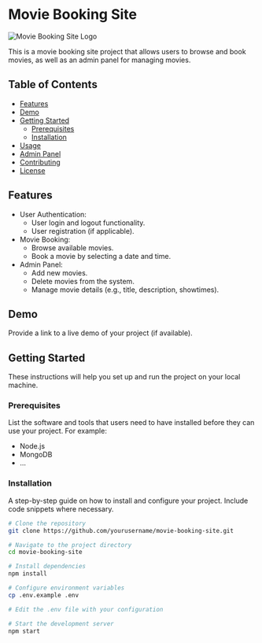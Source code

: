 # Movie Booking Site

![Movie Booking Site Logo](link-to-your-logo.png)

This is a movie booking site project that allows users to browse and book movies, as well as an admin panel for managing movies.

## Table of Contents

- [Features](#features)
- [Demo](#demo)
- [Getting Started](#getting-started)
  - [Prerequisites](#prerequisites)
  - [Installation](#installation)
- [Usage](#usage)
- [Admin Panel](#admin-panel)
- [Contributing](#contributing)
- [License](#license)

## Features

- User Authentication:
  - User login and logout functionality.
  - User registration (if applicable).
- Movie Booking:
  - Browse available movies.
  - Book a movie by selecting a date and time.
- Admin Panel:
  - Add new movies.
  - Delete movies from the system.
  - Manage movie details (e.g., title, description, showtimes).

## Demo

Provide a link to a live demo of your project (if available).

## Getting Started

These instructions will help you set up and run the project on your local machine.

### Prerequisites

List the software and tools that users need to have installed before they can use your project. For example:

- Node.js
- MongoDB
- ...

### Installation

A step-by-step guide on how to install and configure your project. Include code snippets where necessary.

```bash
# Clone the repository
git clone https://github.com/yourusername/movie-booking-site.git

# Navigate to the project directory
cd movie-booking-site

# Install dependencies
npm install

# Configure environment variables
cp .env.example .env

# Edit the .env file with your configuration

# Start the development server
npm start
